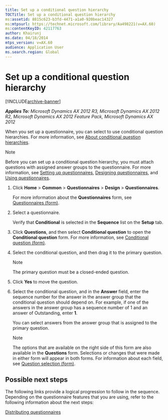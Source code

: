 ```yaml
---
title: Set up a conditional question hierarchy
TOCTitle: Set up a conditional question hierarchy
ms:assetid: 8815c623-b3fd-4471-a1a0-920beac14327
ms:mtpsurl: https://technet.microsoft.com/library/Aa498221(v=AX.60)
ms:contentKeyID: 42117763
author: Khairunj
ms.date: 04/18/2014
mtps_version: v=AX.60
audience: Application User
ms.search.region: Global
---
```


# Set up a conditional question hierarchy 


[!INCLUDE[archive-banner](includes/archive-banner.md)]


_**Applies To:** Microsoft Dynamics AX 2012 R3, Microsoft Dynamics AX 2012 R2, Microsoft Dynamics AX 2012 Feature Pack, Microsoft Dynamics AX 2012_

When you set up a questionnaire, you can select to use conditional question hierarchies. For more information, see [About conditional question hierarchies](about-conditional-question-hierarchies.md).


> [!NOTE]
> <P>Before you can set up a conditional question hierarchy, you must attach questions with assigned answer groups to the questionnaire. For more information, see <A href="setting-up-questionnaires.md">Setting up questionnaires</A>, <A href="designing-questionnaires.md">Designing questionnaires</A>, and <A href="using-questionnaires.md">Using questionnaires</A>.</P>



1.  Click **Home** \> **Common** \> **Questionnaires** \> **Design** \> **Questionnaires**.
    
    For more information about the **Questionnaires** form, see [Questionnaires (form)](https://technet.microsoft.com/library/aa576998\(v=ax.60\)).

2.  Select a questionnaire.
    
    Verify that **Conditional** is selected in the **Sequence** list on the **Setup** tab.

3.  Click **Questions**, and then select **Conditional question** to open the **Conditional question** form. For more information, see [Conditional question (form)](https://technet.microsoft.com/library/aa596836\(v=ax.60\)).

4.  Select the conditional question, and then drag it to the primary question.
    

    > [!NOTE]
    > <P>The primary question must be a closed-ended question.</P>



5.  Click **Yes** to move the question.

6.  Select the conditional question, and in the **Answer** field, enter the sequence number for the answer in the answer group that the conditional question should depend on. For example, if one of the answers in the answer group has a sequence number of 1 and an answer of Outstanding, enter **1**.
    
    You can select answers from the answer group that is assigned to the primary question.
    

    > [!NOTE]
    > <P>The options that are available on the right side of this form are also available in the <STRONG>Questions</STRONG> form. Selections or changes that were made in either form will appear in both forms. For information about each field, see <A href="https://technet.microsoft.com/library/aa553083(v=ax.60)">Question selection (form)</A>.</P>



## Possible next steps

The following links provide a logical progression to follow in the sequence. Depending on the questionnaire features that you are using, refer to the following information about the next steps:

[Distributing questionnaires](distributing-questionnaires.md)

  


